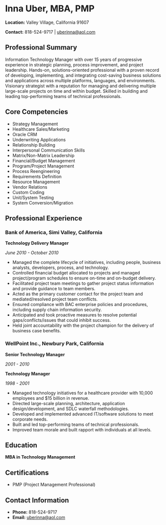 # Inna Uber, MBA, PMP

**Location:** Valley Village, California 91607

**Contact:** 818-524-9717 | uberinna@aol.com

## Professional Summary

Information Technology Manager with over 15 years of progressive experience in strategic planning, process improvement, and project leadership. Hands-on, solutions-oriented professional with a proven record of developing, implementing, and integrating cost-saving business solutions and applications across multiple platforms, languages, and environments. Visionary strategist with a reputation for managing and delivering multiple large-scale projects on time and within budget. Skilled in building and leading top-performing teams of technical professionals.

## Core Competencies

- Strategy Management
- Healthcare Sales/Marketing
- Oracle CRM
- Underwriting Applications
- Relationship Building
- Interpersonal Communication Skills
- Matrix/Non-Matrix Leadership
- Financial/Budget Management
- Program/Project Management
- Process Reengineering
- Requirements Definition
- Resource Management
- Vendor Relations
- Custom Coding
- Unit/System Testing
- System Conversion/Migration

## Professional Experience

### Bank of America, Simi Valley, California

**Technology Delivery Manager**

*June 2010 - October 2010*

- Managed the complete lifecycle of initiatives, including people, business analysts, developers, process, and technology.
- Controlled financial budget allocated to projects and managed project/program schedules to ensure on-time and on-budget delivery.
- Facilitated project team meetings to gather project status information and provide guidance to team members.
- Acted as the primary customer contact for the project team and mediated/resolved project team conflicts.
- Ensured compliance with BAC enterprise policies and procedures, including supply chain information security.
- Anticipated and took proactive measures to resolve potential gaps/conflicts/issues that could inhibit success.
- Held joint accountability with the project champion for the delivery of business case benefits.

### WellPoint Inc., Newbury Park, California

**Senior Technology Manager**

*2001 - 2010*

**Technology Manager**

*1998 - 2001*

- Managed technology initiatives for a healthcare provider with 10,000 employees and $15 billion in revenue.
- Directed large-scale planning, architecture, application design/development, and SDLC waterfall methodologies.
- Developed and implemented advanced IT/software solutions to meet corporate needs.
- Built and led top-performing teams of technical professionals.
- Improved team morale and built rapport with individuals at all levels.

## Education

**MBA in Technology Management**


## Certifications

- PMP (Project Management Professional)

## Contact Information

- **Phone:** 818-524-9717
- **Email:** uberinna@aol.com